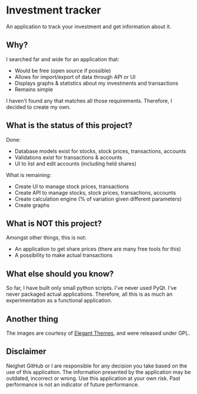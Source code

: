 # Investment tracker
An application to track your investment and get information about it.


## Why?
I searched far and wide for an application that:
- Would be free (open source if possible)
- Allows for import/export of data through API or UI
- Displays graphs & statistics about my investments and transactions
- Remains simple

I haven't found any that matches all those requirements. Therefore, I decided to create my own.


## What is the status of this project?

Done:
- Database models exist for stocks, stock prices, transactions, accounts
- Validations exist for transactions & accounts
- UI to list and edit accounts (including held shares)

What is remaining:
- Create UI to manage stock prices, transactions
- Create API to manage stocks, stock prices, transactions, accounts
- Create calculation engine (% of variation given different parameters)
- Create graphs

## What is NOT this project?

Amongst other things, this is not:
- An application to get share prices (there are many free tools for this)
- A possibility to make actual transactions

## What else should you know?

So far, I have built only small python scripts. I've never used PyQt. I've never packaged actual applications.
Therefore, all this is as much an experimentation as a functional application.

## Another thing

The images are courtesy of [Elegant Themes](https://www.elegantthemes.com/blog/freebie-of-the-week/beautiful-flat-icons-for-free), and were released under GPL.

## Disclaimer

Neighet GitHub or I are responsible for any decision you take based on the use of this application. The information presented by the application may be outdated, incorrect or wrong. Use this application at your own risk.
Past performance is not an indicator of future performance.
